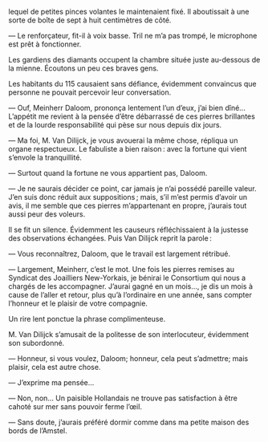 lequel de petites pinces volantes le maintenaient fixé. Il aboutissait à une
sorte de boîte de sept à huit centimètres de côté.

— Le renforçateur, fit-il à voix basse. Tril ne m’a pas trompé, le microphone
est prêt à fonctionner.

Les gardiens des diamants occupent la chambre située juste au-dessous de la
mienne. Écoutons un peu ces braves gens.

Les habitants du 115 causaient sans défiance, évidemment convaincus que personne
ne pouvait percevoir leur conversation.

— Ouf, Meinherr Daloom, prononça lentement l’un d’eux, j’ai bien dîné...
L’appétit me revient à la pensée d’être débarrassé de ces pierres
brillantes et de la lourde responsabilité qui pèse sur nous depuis dix
jours.

— Ma foi, M. Van Dilijck, je vous avouerai la même chose, répliqua un
organe respectueux. Le fabuliste a bien raison : avec la fortune qui vient
s’envole la tranquillité.

— Surtout quand la fortune ne vous appartient pas, Daloom.

— Je ne saurais décider ce point, car jamais je n’ai possédé pareille
valeur. J’en suis donc réduit aux suppositions ; mais, s’il m’est permis
d’avoir un avis, il me semble que ces pierres m’appartenant en propre,
j’aurais tout aussi peur des voleurs.

Il se fit un silence. Évidemment les causeurs réfléchissaient à la justesse
des observations échangées. Puis Van Dilijck reprit la parole :

— Vous reconnaîtrez, Daloom, que le travail est largement rétribué.

— Largement, Meinherr, c’est le mot. Une fois les pierres remises au
Syndicat des Joailliers New-Yorkais, je bénirai le Consortium qui nous a
chargés de les accompagner. J’aurai gagné en un mois..., je dis un mois
à cause de l’aller et retour, plus qu’à l’ordinaire en une année, sans compter
l’honneur et le plaisir de votre compagnie.

Un rire lent ponctue la phrase complimenteuse.

M. Van Dilijck s’amusait de la politesse de son interlocuteur, évidemment
son subordonné.

— Honneur, si vous voulez, Daloom; honneur, cela peut s’admettre; mais plaisir,
cela est autre chose.

— J’exprime ma pensée...

— Non, non... Un paisible Hollandais ne trouve pas satisfaction à être cahoté
sur mer sans pouvoir ferme l’œil.

— Sans doute, j’aurais préféré dormir comme dans ma petite maison des bords de
l’Amstel.
